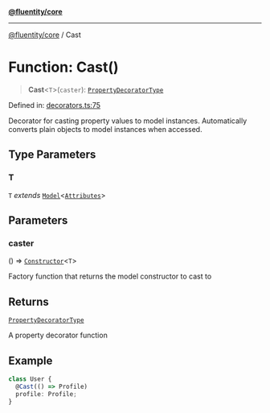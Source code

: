 [**@fluentity/core**](../README.md)

***

[@fluentity/core](../globals.md) / Cast

# Function: Cast()

> **Cast**\<`T`\>(`caster`): [`PropertyDecoratorType`](../type-aliases/PropertyDecoratorType.md)

Defined in: [decorators.ts:75](https://github.com/cedricpierre/fluentity-core/blob/01d0ed1acedc93a7d834b9e01e72077ff528193c/src/decorators.ts#L75)

Decorator for casting property values to model instances.
Automatically converts plain objects to model instances when accessed.

## Type Parameters

### T

`T` *extends* [`Model`](../classes/Model.md)\<[`Attributes`](../interfaces/Attributes.md)\>

## Parameters

### caster

() => [`Constructor`](../type-aliases/Constructor.md)\<`T`\>

Factory function that returns the model constructor to cast to

## Returns

[`PropertyDecoratorType`](../type-aliases/PropertyDecoratorType.md)

A property decorator function

## Example

```typescript
class User {
  @Cast(() => Profile)
  profile: Profile;
}
```
